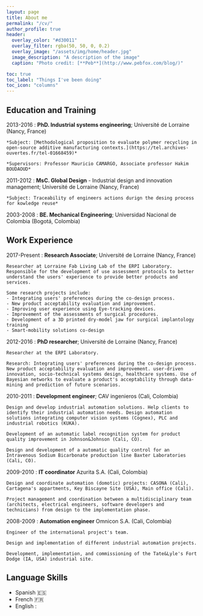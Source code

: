 ```yaml
---
layout: page
title: About me
permalink: "/cv/"
author_profile: true
header:
  overlay_color: "#d30011"
  overlay_filter: rgba(50, 50, 0, 0.2)
  overlay_image: "/assets/img/home/header.jpg"
  image_description: "A description of the image"
  caption: "Photo credit: [**Peb**](http://www.pebfox.com/blog/)"

toc: true
toc_label: "Things I've been doing"
toc_icon: "columns"
---
```

## Education and Training

2013-2016
:   **PhD. Industrial systems engineering**; Université de Lorraine (Nancy, France)

    *Subject: [Methodological proposition to evaluate polymer recycling in open-source additive manufacturing contexts.](https://tel.archives-ouvertes.fr/tel-01668459)*

    *Supervisors: Professor Mauricio CAMARGO, Associate professor Hakim BOUDAOUD*

2011-2012
: 	**MsC. Global Design** - Industrial design and innovation management; Université de Lorraine (Nancy, France)

	*Subject: Traceability of engineers actions durign the desing process for kowledge reuse*

2003-2008
: 	**BE. Mechanical Engineering**; Universidad Nacional de Colombia (Bogotá, Colombia)

## Work Experience

2017-Present
:	**Research Associate**; Université de Lorraine (Nancy, France)

	Researcher at Lorraine Fab Living Lab of the ERPI Laboratory.
	Responsible for the development of use assessment protocols to better understand the users' experience to provide better products and services.

	Some research projects include:
	- Integrating users' preferences during the co-design process.
	- New product acceptability evaluation and improvement.
	- Improving user experience using Eye-tracking devices.
	- Improvement of the assessments of surgical procedures.
	- Development of a 3D printed dry-model jaw for surgical implantology training
	- Smart-mobility solutions co-design


2012-2016
:	**PhD researcher**; Université de Lorraine (Nancy, France)

	Researcher at the ERPI Laboratory.

	Research: Integrating users' preferences during the co-design process. New product acceptability evaluation and improvement. user-driven innovation, socio-technical systems design, healthcare systems. Use of Bayesian networks to evaluate a product's acceptability through data-mining and prediction of future scenarios.

2010-2011
:	**Development engineer**; CAV ingenieros (Cali, Colombia)

	Design and develop industrial automation solutions. Help clients to identify their industrial automation needs. Design automation solutions integrating computer vision systems (Cognex), PLC and industrial robotics (KUKA).

	Development of an automatic label recognition system for product quality improvement in Johnson&Johnson (Cali, CO).

	Design and development of a automatic quality control for an Intravenous Sodium Bicarbonate production line Baxter Laboratories (Cali, CO).

2009-2010
:	**IT coordinator** Azurita S.A. (Cali, Colombia)

	Design and coordinate automation (domotic) projects: CASONA (Cali), Cartagena's appartments, Key Biscayne Site (USA), Main office (Cali).

	Project management and coordination between a multidisciplinary team (architects, electrical engineers, software developers and technicians) from design to the implementation phase.

2008-2009
:	**Automation engineer** Omnicon S.A. (Cali, Colombia)

	Engineer of the international project's team.

	Design and implementation of different industrial automation projects.

	Development, implementation, and commissioning of the Tate&Lyle's Fort Dodge (IA, USA) industrial site.

## Language Skills

- Spanish :es:
- French :fr:
- English :
